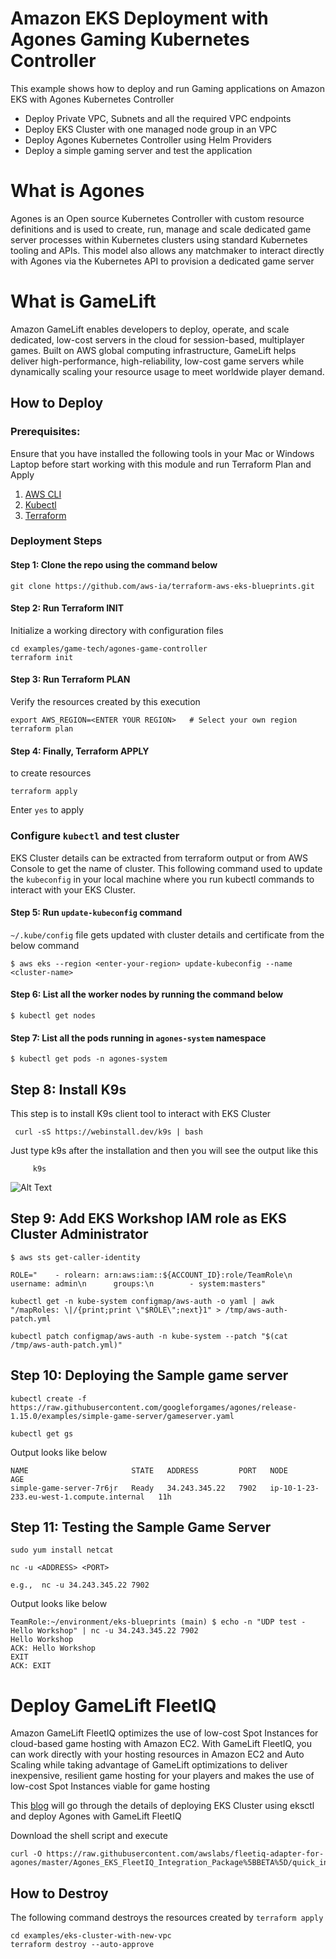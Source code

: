# Amazon EKS Deployment with Agones Gaming Kubernetes Controller

This example shows how to deploy and run Gaming applications on Amazon EKS with Agones Kubernetes Controller

- Deploy Private VPC, Subnets and all the required VPC endpoints
- Deploy EKS Cluster with one managed node group in an VPC
- Deploy Agones Kubernetes Controller using Helm Providers
- Deploy a simple gaming server and test the application

# What is Agones

Agones is an Open source Kubernetes Controller with custom resource definitions and is used to create, run, manage and scale dedicated game server processes within Kubernetes clusters using standard Kubernetes tooling and APIs.
This model also allows any matchmaker to interact directly with Agones via the Kubernetes API to provision a dedicated game server

# What is GameLift

Amazon GameLift enables developers to deploy, operate, and scale dedicated, low-cost servers in the cloud for session-based, multiplayer games.
Built on AWS global computing infrastructure, GameLift helps deliver high-performance, high-reliability, low-cost game servers while dynamically scaling your resource usage to meet worldwide player demand.

## How to Deploy

### Prerequisites:

Ensure that you have installed the following tools in your Mac or Windows Laptop before start working with this module and run Terraform Plan and Apply

1. [AWS CLI](https://docs.aws.amazon.com/cli/latest/userguide/install-cliv2.html)
2. [Kubectl](https://Kubernetes.io/docs/tasks/tools/)
3. [Terraform](https://learn.hashicorp.com/tutorials/terraform/install-cli)

### Deployment Steps

#### Step 1: Clone the repo using the command below

```shell script
git clone https://github.com/aws-ia/terraform-aws-eks-blueprints.git
```

#### Step 2: Run Terraform INIT

Initialize a working directory with configuration files

```shell script
cd examples/game-tech/agones-game-controller
terraform init
```

#### Step 3: Run Terraform PLAN

Verify the resources created by this execution

```shell script
export AWS_REGION=<ENTER YOUR REGION>   # Select your own region
terraform plan
```

#### Step 4: Finally, Terraform APPLY

to create resources

```shell script
terraform apply
```

Enter `yes` to apply

### Configure `kubectl` and test cluster

EKS Cluster details can be extracted from terraform output or from AWS Console to get the name of cluster.
This following command used to update the `kubeconfig` in your local machine where you run kubectl commands to interact with your EKS Cluster.

#### Step 5: Run `update-kubeconfig` command

`~/.kube/config` file gets updated with cluster details and certificate from the below command

    $ aws eks --region <enter-your-region> update-kubeconfig --name <cluster-name>

#### Step 6: List all the worker nodes by running the command below

    $ kubectl get nodes

#### Step 7: List all the pods running in `agones-system` namespace

    $ kubectl get pods -n agones-system

## Step 8: Install K9s

This step is to install K9s client tool to interact with EKS Cluster

     curl -sS https://webinstall.dev/k9s | bash

Just type k9s after the installation and then you will see the output like this

         k9s

![Alt Text](https://github.com/aws-ia/terraform-aws-eks-blueprints/blob/9c6f8ea3e710f7b0137be07835653a2bf4f9fdfe/images/k9s-agones-cluster.png "K9s")

## Step 9: Add EKS Workshop IAM role as EKS Cluster Administrator

    $ aws sts get-caller-identity

    ROLE="    - rolearn: arn:aws:iam::${ACCOUNT_ID}:role/TeamRole\n      username: admin\n      groups:\n        - system:masters"

    kubectl get -n kube-system configmap/aws-auth -o yaml | awk "/mapRoles: \|/{print;print \"$ROLE\";next}1" > /tmp/aws-auth-patch.yml

    kubectl patch configmap/aws-auth -n kube-system --patch "$(cat /tmp/aws-auth-patch.yml)"

## Step 10: Deploying the Sample game server

    kubectl create -f https://raw.githubusercontent.com/googleforgames/agones/release-1.15.0/examples/simple-game-server/gameserver.yaml

    kubectl get gs

Output looks like below

    NAME                       STATE   ADDRESS         PORT   NODE                                        AGE
    simple-game-server-7r6jr   Ready   34.243.345.22   7902   ip-10-1-23-233.eu-west-1.compute.internal   11h

## Step 11: Testing the Sample Game Server

    sudo yum install netcat

    nc -u <ADDRESS> <PORT>

    e.g.,  nc -u 34.243.345.22 7902

Output looks like below

    TeamRole:~/environment/eks-blueprints (main) $ echo -n "UDP test - Hello Workshop" | nc -u 34.243.345.22 7902
    Hello Workshop
    ACK: Hello Workshop
    EXIT
    ACK: EXIT

# Deploy GameLift FleetIQ

Amazon GameLift FleetIQ optimizes the use of low-cost Spot Instances for cloud-based game hosting with Amazon EC2. With GameLift FleetIQ, you can work directly with your hosting resources in Amazon EC2 and Auto Scaling while taking advantage of GameLift optimizations to deliver inexpensive, resilient game hosting for your players and makes the use of low-cost Spot Instances viable for game hosting

This [blog](https://aws.amazon.com/blogs/gametech/introducing-the-gamelift-fleetiq-adapter-for-agones/) will go through the details of deploying EKS Cluster using eksctl and deploy Agones with GameLift FleetIQ

Download the shell script and execute

    curl -O https://raw.githubusercontent.com/awslabs/fleetiq-adapter-for-agones/master/Agones_EKS_FleetIQ_Integration_Package%5BBETA%5D/quick_install/fleet_eks_agones_quickinstall.sh

## How to Destroy

The following command destroys the resources created by `terraform apply`

```shell script
cd examples/eks-cluster-with-new-vpc
terraform destroy --auto-approve
```
